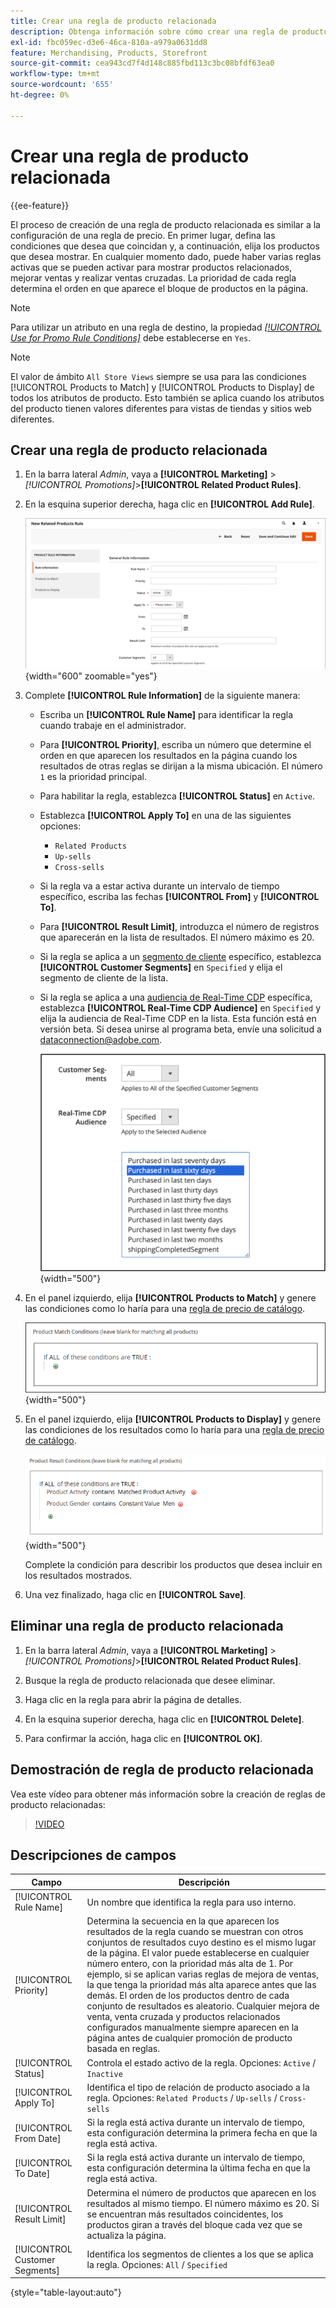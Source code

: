 ```yaml
---
title: Crear una regla de producto relacionada
description: Obtenga información sobre cómo crear una regla de producto relacionada que se pueda activar para mostrar productos relacionados, mejorar ventas y realizar ventas cruzadas.
exl-id: fbc059ec-d3e6-46ca-810a-a979a0631dd8
feature: Merchandising, Products, Storefront
source-git-commit: cea943cd7f4d148c885fbd113c3bc08bfdf63ea0
workflow-type: tm+mt
source-wordcount: '655'
ht-degree: 0%

---
```


# Crear una regla de producto relacionada

{{ee-feature}}

El proceso de creación de una regla de producto relacionada es similar a la configuración de una regla de precio. En primer lugar, defina las condiciones que desea que coincidan y, a continuación, elija los productos que desea mostrar. En cualquier momento dado, puede haber varias reglas activas que se pueden activar para mostrar productos relacionados, mejorar ventas y realizar ventas cruzadas. La prioridad de cada regla determina el orden en que aparece el bloque de productos en la página.

>[!NOTE]
>
>Para utilizar un atributo en una regla de destino, la propiedad [_[!UICONTROL Use for Promo Rule Conditions]_](../catalog/product-attributes.md) debe establecerse en `Yes`.

>[!NOTE]
>
>El valor de ámbito `All Store Views` siempre se usa para las condiciones [!UICONTROL Products to Match] y [!UICONTROL Products to Display] de todos los atributos de producto. Esto también se aplica cuando los atributos del producto tienen valores diferentes para vistas de tiendas y sitios web diferentes.

## Crear una regla de producto relacionada

1. En la barra lateral _Admin_, vaya a **[!UICONTROL Marketing]** > _[!UICONTROL Promotions]_>**[!UICONTROL Related Product Rules]**.

1. En la esquina superior derecha, haga clic en **[!UICONTROL Add Rule]**.

   ![Regla de productos relacionados - información](./assets/catalog-related-products-rule-information.png){width="600" zoomable="yes"}

1. Complete **[!UICONTROL Rule Information]** de la siguiente manera:

   - Escriba un **[!UICONTROL Rule Name]** para identificar la regla cuando trabaje en el administrador.

   - Para **[!UICONTROL Priority]**, escriba un número que determine el orden en que aparecen los resultados en la página cuando los resultados de otras reglas se dirijan a la misma ubicación. El número `1` es la prioridad principal.

   - Para habilitar la regla, establezca **[!UICONTROL Status]** en `Active`.

   - Establezca **[!UICONTROL Apply To]** en una de las siguientes opciones:

      - `Related Products`
      - `Up-sells`
      - `Cross-sells`

   - Si la regla va a estar activa durante un intervalo de tiempo específico, escriba las fechas **[!UICONTROL From]** y **[!UICONTROL To]**.

   - Para **[!UICONTROL Result Limit]**, introduzca el número de registros que aparecerán en la lista de resultados. El número máximo es 20.

   - Si la regla se aplica a un [segmento de cliente](../customers/customer-segments.md) específico, establezca **[!UICONTROL Customer Segments]** en `Specified` y elija el segmento de cliente de la lista.

   - Si la regla se aplica a una [audiencia de Real-Time CDP](../customers/audience-activation.md) específica, establezca **[!UICONTROL Real-Time CDP Audience]** en `Specified` y elija la audiencia de Real-Time CDP en la lista. Esta función está en versión beta. Si desea unirse al programa beta, envíe una solicitud a [dataconnection@adobe.com](mailto:dataconnection@adobe.com).

     ![Regla de productos relacionados - Audiencia de Real-Time CDP](./assets/rtcdp-related-products.png){width="500"}

1. En el panel izquierdo, elija **[!UICONTROL Products to Match]** y genere las condiciones como lo haría para una [regla de precio de catálogo](price-rules-catalog.md).

   ![Regla de productos relacionados - productos que deben coincidir](./assets/catalog-related-products-match.png){width="500"}

1. En el panel izquierdo, elija **[!UICONTROL Products to Display]** y genere las condiciones de los resultados como lo haría para una [regla de precio de catálogo](price-rules-catalog.md).

   ![Regla de productos relacionados - productos que se mostrarán](./assets/catalog-related-products-to-display.png){width="500"}

   Complete la condición para describir los productos que desea incluir en los resultados mostrados.

1. Una vez finalizado, haga clic en **[!UICONTROL Save]**.

## Eliminar una regla de producto relacionada

1. En la barra lateral _Admin_, vaya a **[!UICONTROL Marketing]** > _[!UICONTROL Promotions]_>**[!UICONTROL Related Product Rules]**.

1. Busque la regla de producto relacionada que desee eliminar.

1. Haga clic en la regla para abrir la página de detalles.

1. En la esquina superior derecha, haga clic en **[!UICONTROL Delete]**.

1. Para confirmar la acción, haga clic en **[!UICONTROL OK]**.

## Demostración de regla de producto relacionada

Vea este vídeo para obtener más información sobre la creación de reglas de producto relacionadas:

>[!VIDEO](https://video.tv.adobe.com/v/3411061?quality=12&learn=on&captions=spa)

## Descripciones de campos

| Campo | Descripción |
|--- |--- |
| [!UICONTROL Rule Name] | Un nombre que identifica la regla para uso interno. |
| [!UICONTROL Priority] | Determina la secuencia en la que aparecen los resultados de la regla cuando se muestran con otros conjuntos de resultados cuyo destino es el mismo lugar de la página. El valor puede establecerse en cualquier número entero, con la prioridad más alta de 1. Por ejemplo, si se aplican varias reglas de mejora de ventas, la que tenga la prioridad más alta aparece antes que las demás. El orden de los productos dentro de cada conjunto de resultados es aleatorio. Cualquier mejora de venta, venta cruzada y productos relacionados configurados manualmente siempre aparecen en la página antes de cualquier promoción de producto basada en reglas. |
| [!UICONTROL Status] | Controla el estado activo de la regla. Opciones: `Active` / `Inactive` |
| [!UICONTROL Apply To] | Identifica el tipo de relación de producto asociado a la regla. Opciones: `Related Products` / `Up-sells` / `Cross-sells` |
| [!UICONTROL From Date] | Si la regla está activa durante un intervalo de tiempo, esta configuración determina la primera fecha en que la regla está activa. |
| [!UICONTROL To Date] | Si la regla está activa durante un intervalo de tiempo, esta configuración determina la última fecha en que la regla está activa. |
| [!UICONTROL Result Limit] | Determina el número de productos que aparecen en los resultados al mismo tiempo. El número máximo es 20. Si se encuentran más resultados coincidentes, los productos giran a través del bloque cada vez que se actualiza la página. |
| [!UICONTROL Customer Segments] | Identifica los segmentos de clientes a los que se aplica la regla. Opciones: `All` / `Specified` |

{style="table-layout:auto"}
